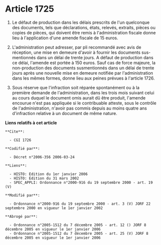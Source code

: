# Article 1725

1. Le défaut de production dans les délais prescrits de l'un quelconque des documents, tels que déclarations, états, relevés,
extraits, pièces ou copies de pièces, qui doivent être remis à l'administration fiscale donne lieu à l'application d'une
amende fiscale de 15 euros.

2. L'administration peut adresser, par pli recommandé avec avis de réception, une mise en demeure d'avoir à fournir les
documents sus-mentionnés dans un délai de trente jours. A défaut de production dans ce délai, l'amende est portée à 150
euros. Sauf cas de force majeure, la non-production des documents susmentionnés dans un délai de trente jours après une
nouvelle mise en demeure notifiée par l'administration dans les mêmes formes, donne lieu aux peines prévues à l'article 1726.

3. Sous réserve que l'infraction soit réparée spontanément ou à la première demande de l'administration, dans les trois mois
suivant celui au cours duquel le document omis aurait dû être produit, l'amende encourue n'est pas appliquée si le
contribuable atteste, sous le contrôle de l'administration, n'avoir pas commis depuis au moins quatre ans d'infraction
relative à un document de même nature.

**Liens relatifs à cet article**

	**Cite**:

	  - CGI 1726

	**Codifié par**:

	  - Décret n°2006-356 2006-03-24

	**Liens**:

	  - HISTO: Edition du 1er janvier 2006
	  - HISTO: Edition du 31 mars 2002
	  - SPEC_APPLI: Ordonnance n°2000-916 du 19 septembre 2000 - art. 19 (V)

	**Modifié par**:

	  - Ordonnance n°2000-916 du 19 septembre 2000 - art. 3 (V) JORF 22 septembre 2000 en vigueur le 1er janvier 2002

	**Abrogé par**:

	  - Ordonnance n°2005-1512 du 7 décembre 2005 - art. 12 () JORF 8 décembre 2005 en vigueur le 1er janvier 2006
	  - Ordonnance n°2005-1512 du 7 décembre 2005 - art. 25 (V) JORF 8 décembre 2005 en vigueur le 1er janvier 2006
